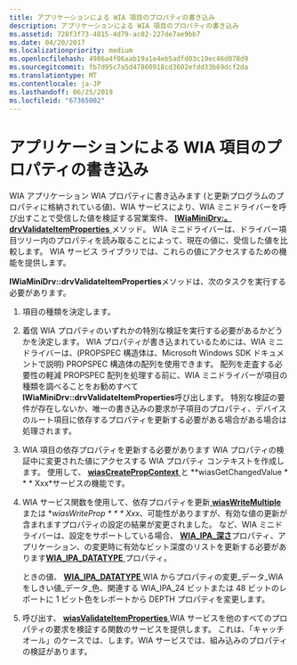 ```yaml
---
title: アプリケーションによる WIA 項目のプロパティの書き込み
description: アプリケーションによる WIA 項目のプロパティの書き込み
ms.assetid: 728f3f73-4815-4d79-ac02-227de7ae9bb7
ms.date: 04/20/2017
ms.localizationpriority: medium
ms.openlocfilehash: 4986a4f06aab19a1e4eb5adfd03c19ec46d078d9
ms.sourcegitcommit: fb7d95c7a5d47860918cd3602efdd33b69dcf2da
ms.translationtype: MT
ms.contentlocale: ja-JP
ms.lasthandoff: 06/25/2019
ms.locfileid: "67365002"
---
```

# <a name="writing-wia-item-properties-by-an-application"></a>アプリケーションによる WIA 項目のプロパティの書き込み





WIA アプリケーション WIA プロパティに書き込みます (と更新プログラムのプロパティに格納されている値)、WIA サービスにより、WIA ミニドライバーを呼び出すことで受信した値を検証する営業案件、 [ **IWiaMiniDrv:。drvValidateItemProperties** ](https://docs.microsoft.com/windows-hardware/drivers/ddi/content/wiamindr_lh/nf-wiamindr_lh-iwiaminidrv-drvvalidateitemproperties)メソッド。 WIA ミニドライバーは、ドライバー項目ツリー内のプロパティを読み取ることによって、現在の値に、受信した値を比較します。 WIA サービス ライブラリでは、これらの値にアクセスするための機能を提供します。

**IWiaMiniDrv::drvValidateItemProperties**メソッドは、次のタスクを実行する必要があります。

1.  項目の種類を決定します。

2.  着信 WIA プロパティのいずれかの特別な検証を実行する必要があるかどうかを決定します。 WIA プロパティが書き込まれているためには、WIA ミニドライバーは、(PROPSPEC 構造体は、Microsoft Windows SDK ドキュメントで説明) PROPSPEC 構造体の配列を使用できます。 配列を走査する必要性の軽減 PROPSPEC 配列を処理する前に、WIA ミニドライバーが項目の種類を調べることをお勧めすべて**IWiaMiniDrv::drvValidateItemProperties**呼び出します。 特別な検証の要件が存在しないか、唯一の書き込みの要求が子項目のプロパティ、デバイスのルート項目に依存するプロパティを更新する必要がある場合がある場合は処理されます。

3.  WIA 項目の依存プロパティを更新する必要があります WIA プロパティの検証中に変更された値にアクセスする WIA プロパティ コンテキストを作成します。 使用して、 [ **wiasCreatePropContext** ](https://docs.microsoft.com/windows-hardware/drivers/ddi/content/wiamdef/nf-wiamdef-wiascreatepropcontext)と **wiasGetChangedValue * * * Xxx*サービスの機能です。

4.  WIA サービス関数を使用して、依存プロパティを更新[ **wiasWriteMultiple** ](https://docs.microsoft.com/windows-hardware/drivers/ddi/content/wiamdef/nf-wiamdef-wiaswritemultiple)または **wiasWriteProp * * * Xxx*、可能性がありますが、有効な値の更新が含まれますプロパティの設定の結果が変更されました。 など、WIA ミニドライバーは、設定をサポートしている場合、 [ **WIA\_IPA\_深さ**](https://docs.microsoft.com/windows-hardware/drivers/image/wia-ipa-depth)プロパティ、アプリケーション、の変更時に有効なビット深度のリストを更新する必要があります[**WIA\_IPA\_DATATYPE** ](https://docs.microsoft.com/windows-hardware/drivers/image/wia-ipa-datatype)プロパティ。

    ときの値、 [ **WIA\_IPA\_DATATYPE** ](https://docs.microsoft.com/windows-hardware/drivers/image/wia-ipa-datatype) WIA からプロパティの変更\_データ\_WIA をしきい値\_データ\_色、関連する WIA\_IPA\_24 ビットまたは 48 ビットのレポートに 1 ビット色をレポートから DEPTH プロパティを変更します。

5.  呼び出す、 [ **wiasValidateItemProperties** ](https://docs.microsoft.com/windows-hardware/drivers/ddi/content/wiamdef/nf-wiamdef-wiasvalidateitemproperties) WIA サービスを他のすべてのプロパティの要求を検証する関数のサービスを提供します。 これは、「キャッチ オール」のケースでは、します。WIA サービスでは、組み込みのプロパティの検証があります。

 

 




